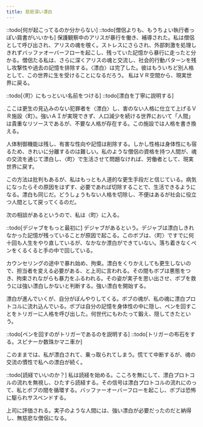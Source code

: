 ```yaml
---
title: 慈悲深い漂白
---
```


::todo[何が起こってるのか分からない]
::todo[僧侶よりも、もうちょい執行者っぽい肩書がいいかも]
保護観察中のアリスが暴行を働き、補導された。私は僧侶として呼び出され、アリスの魂を覗く。ストレスにさらされ、外部刺激を処理しきれずバッファオーバーフローを起こし、残っていた記憶から暴行に走ったと分かる。僧侶たる私は、さらに深くアリスの魂と交流し、社会的行動パターンを残し攻撃性や過去の記憶を排除する。〈漂白〉は完了した。彼はもういちど別人格として、この世界に生を受けることになるだろう。 私はＶＲ空間から、現実世界に戻る。

::todo[〈町〉にもっといい名前をつける]
::todo[漂白を丁寧に説明する]

ここは更生の見込みのない犯罪者を〈漂白〉し、害のない人格に仕立て上げるＶＲ施設〈町〉。強いＡＩが実現できず、人口減少を続ける世界において「人間」は貴重なリソースであるが、不要な人格が存在する。この施設では人格を書き換える。

人体制御機能は残し、有害な性向や記憶は削除する。しかし性格は身体性にも宿るため、きれいに分離するのは難しい。私のような僧侶の資格を持つ人間が、魂の交流を通じて漂白し、〈町〉で生活させて問題なければ、労働者として、現実世界に戻す。

この方法は批判もあるが、私はもっとも人道的な更生手段だと信じている。病気になったらその原因をはずす、必要であれば切除することで、生活できるようになる。漂白も同じだ。どうしょうもない人格を切除し、不便はあるが社会に役立つ人間として戻ってくるのだ。

次の相談があるというので、私は〈町〉に入る。

::todo[デジャブをもっと最初に]
デジャブがあるという。デジャブは漂白しきれなかった記憶が残っていることが原因で起こる。このボブは、〈町〉ですでに何十回も人生をやり直しているが、なかなか漂白ができていない。落ち着きなくペンをくるくると手の中で回している。

カウンセリングの途中で暴れ始め、拘束。漂白をくりかえしても更生しないので、担当者を変える必要がある、と上司に言われる。その間もボブは悪態をつき、拘束されながらも暴力をふるわれる。その姿が実子を思い出させ、ボブを救うには強い漂白しかないと判断する。強い漂白を開始する。

漂白が進んでいくが、自分がぼんやりしてくる。ボブの魂が、私の魂に漂白プロトコルに流れ込んでいる。ボブは自分の記憶を身体性の中に隠し、ペンを回すことをトリガーに人格を呼び出した。何世代にもわたって鍛え、隠してきたという。

::todo[ペンを回すのがトリガーであるのを説明する]
::todo[トリガーの布石をする。スピナーか数珠かマニ車か]

このままでは、私が漂白されて、乗っ取られてしまう。慌てて中断するが、魂の交流の慣性で私への漂白が続く。

::todo[読経でいいのか？]
私は読経を始める。こころを無にして、漂白プロトコルの流れを無視し、ひたすら読経する。その信号は漂白プロトコルの流れにのって、私とボブの間を循環する。バッファーオーバーフローを起こし、ボブは恐怖に駆られサスペンドする。

上司に評価される。実子のような人間には、強い漂白が必要だったのだと納得し、無慈悲な僧侶になる。
